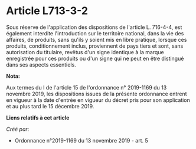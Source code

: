 # Article L713-3-2

Sous réserve de l'application des dispositions de l'article L. 716-4-4, est également interdite l'introduction sur le
territoire national, dans la vie des affaires, de produits, sans qu'ils y soient mis en libre pratique, lorsque ces produits,
conditionnement inclus, proviennent de pays tiers et sont, sans autorisation du titulaire, revêtus d'un signe identique à la
marque enregistrée pour ces produits ou d'un signe qui ne peut en être distingué dans ses aspects essentiels.

**Nota:**

Aux termes du I de l'article 15 de l'ordonnance n° 2019-1169 du 13 novembre 2019, les dispositions issues de la présente
ordonnance entrent en vigueur à la date d'entrée en vigueur du décret pris pour son application et au plus tard le 15
décembre 2019.

**Liens relatifs à cet article**

_Créé par_:

  - Ordonnance n°2019-1169 du 13 novembre 2019 - art. 5
